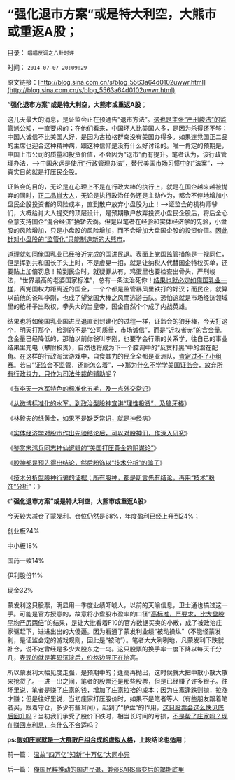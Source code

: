 # “强化退市方案”或是特大利空，大熊市或重返A股；

目录： `唱唱反调之八卦时评` 

时间： `2014-07-07 20:09:29` 

原文链接：[http://blog.sina.com.cn/s/blog_5563a64d0102uwwr.html](http://blog.sina.com.cn/s/blog_5563a64d0102uwwr.html)

**“强化退市方案”或是特大利空，大熊市或重返A股**；

这几天最大的消息，是证监会正在预通告“退市方法”。[这也是主张“严刑峻法”的监管派公知](../../../2014/7/2/《狱中杂记》解读，李天一案律师的潜规则，受害人的被潜规则；.md)，一直要求的；在他们看来，中国坏人比美国人多，是因为杀得还不够；中国人诚信不比美国人好，是因为古拉格群岛没有美国办得多。如果连党国正二品的主席也迎合这种精神病，跟这种信仰是没有什么好讨论的。唯一肯定的预期是，中国上市公司的质量和投资价值，不会因为“退市”而有提升。笔者认为，该行政管理办法，——>中[国永远是使用“行政管理办法”，替代美国市场习惯中的“法案](../../../2011/11/29/证监会应放弃监管，开设司法仲裁渠道.md)”，——>真实目的就是打压民企股。

证监会的目的，无论是在心理上不是在行政大棒的执行上，就是在国企越来越被抛弃的同时，[正二品肖大人](../../../2014/2/18/光大乌龙指“掀起它的盖头来”的一系列真相.md)，无论是执行政治任务还是主动作为，都会不停地增加小盘民企股投资者的风险成本，直到散户放弃小盘股为止！——>证监会的机构师爷们，大概给肖大人提交的顶层设计，是预期散户放弃投资小盘民企股后，将后全心全意支持国企“混合经济”抬轿去滴。但是以笔者在经验和实体经济学的先验，小盘股的风险增加，只是小盘股的风险增加，而不会增加大盘国企股的投资价值。[因此针对小盘股的“监管化”只能制造新的大熊市](../../../2012/1/5/证监会政策过度令A股熊遍全球.md)。

[道理就如同俺国乳业已经接近完成的国进民退](../../../2011/7/5/民主是消费者的钞票买出来的；乳业实播《通往奴役之路》.md)。表面上党国监管措施是一视同仁，但是挥到共和国长子头上时，不是虚晃一招，就是让纳税人代替国企特权买单，还要贴上加倍罚息！轮到民企时，就疑罪从有，鸡蛋里也要检查出骨头，严刑峻法，“世界最高的老婆国家标准”，总有一条法治死你！[结果也就必定如俺国乳业一样](../../../2014/7/5/俺国民粹推动的国进民退，兼谈SARS事变后的竭斯底里.md)，离党国权力距离近的国企，一个个都是监管暴风里铁打的好汉；而民企，就算以前他的爸叫李刚，也成了望党国大棒之风而逃游击队。恐怕这就是市场经济领域里的枪杆子出政权，拳头大的当皇帝，国企自然个个成了内战英雄。

结果也将如俺国乳业国进民退直到封建化的过程一样，证监会的狼牙棒，今天打这个，明天打那个，检测的不是“公司质量，市场诚信”，而是“近权者赤”的含金量。含金量已经降低的，那怕以前你爸叫李刚，也要学会行贿的关系学，往自已的事业结果里充电（攀附权贵），自然也将成为下一个腔调中的“反贪打黑”中的潜在配角。在这样的行政淘汰游戏中，自食其力的民企全都是亚洲队，[肯定过不了小组赛](../../../2013/5/4/不是市场淘汰竞争弱者，就是行政淘汰生存弱者.md)。若曰“证监会不监管，还能怎么着”，——>[那为什么不学学美国证监会，放弃所有行政权力，只作为司法仲裁的辅助呢](../../../2014/6/4/被中国和公知误解为监管的FDA认证，和重罚.md)？

《[有李天一水军特色的标准化五毛，及一点外交常识](../../../2014/6/15/有李天一水军特色的标准化五毛，及一点外交常识；.md)》

《[从微博标准化的水军，到政治型股神宣讲“理性投资”，及狼牙棒](../../../2014/6/15/从微博标准化的水军，到政治型股神宣讲“理性投资”，及狼牙棒.md)》

《[林毅夫的纸黄金，如果不是缺乏常识，就是神经病](../../../2014/6/16/林毅夫的纸黄金，如果不是缺乏常识，就是神经病；.md)》

《[实体经济学对股市作出先验结论后，可以对股神们，作深入研究](../../../2014/6/17/实体经济学在先验判定股市后，可以对股神们，作深入研究；.md)》

《[鉴赏宋鸿兵同志神仙逻辑的“美国打压黄金的阴谋论”](../../../2014/6/18/宋鸿兵同志神仙逻辑的“美国打压黄金的阴谋论”.md)》

《[股神都是预先得出结论，然后粉饰以“技术分析”的骗子](../../../2014/6/30/常用的交易行情软件的F10，将创业板市盈率放大了四倍；.md)》

《[技术分析型股神行骗的证据；所有股神，都是断言先有结论，再用“技术”粉饰“分析](../../../2014/7/1/技术分析型股神行骗的证据.md)”；》

《**“强化退市方案”或是特大利空，大熊市或重返A股**》

今天较大减仓了蒙发利。仓位仍然是68%，年度盈利已经上升到24%；

创业板24%

中小板18%

国药一致14%

伊利股份11%

现金32%

蒙发利这只股票，明显用一季度业绩吓唬人，以前的天喻信息，卫士通也搞过这一手。可能是官方授意的，故意将小盘股市盈率的口径“[高标准，严要求，比大盘股平均严厉两倍](../../../2014/6/30/常用的交易行情软件的F10，将创业板市盈率放大了四倍；.md)”的结果，是让大批看着F10的官方数据买卖的小散，成了被政治庄家驱赶下，进进出出的大傻逼。因为看通了蒙发利业绩“被动操纵”（不能怪蒙发利，是证监会定的游戏规则，因此是“被动”）。笔者大大咧咧地，凡蒙发利下跌就补仓，说不定曾经是多少大股东之一鸟。这只股票的换手率一度下降以每天千分几，[表现的就是筹码沉淀后，价格边际正在抬](../../../2013/11/16/流动性定律视角的“大换手率”的价格边际刚性.md)高。

所以蒙发利大幅见度走强，是预期中的；逢高再抛出，这时侯就大把中散小散大散来抢货了。一进一出之间，笔者的股票还是那些股票，但是已经赚了许多银子。往坏里说，笔者是赚了庄家的钱，增加了庄家拉抬的成本；因为庄家逢跌则抛，拉涨才赚；但是往好里说，当初庄家打压股价时，如果不是笔者等人（有些朋友跟着笔者买，跟着守仓，多少有些耳闻），起到了“护盘”的作用，[这只股票会这么快见底后回升吗](../../../2013/10/31/“流动性守恒”即流动性定律的“微分，snapshot”和股市的测不准.md)？当初我们承受了股价下跌时，相当长时间的亏损，[不是帮了庄家吗？现在赚回点利息，有什么不合适吗](../../../2013/5/10/想要大牛市，请为庄家正名.md)？

**ps:[假如庄家就是一大群散户组合成的虚拟人格](../../../2013/1/9/庄家只能逢跌买熊股，不能靠内幕赚钱，一般没有内幕消息.md)，上段结论也适用**；

前一篇： [温故“四万亿”知新“十万亿”大同小异](../../../2014/7/8/温故“四万亿”知新“十万亿”大同小异.md)

后一篇： [俺国民粹推动的国进民退，兼谈SARS事变后的竭斯底里](../../../2014/7/5/俺国民粹推动的国进民退，兼谈SARS事变后的竭斯底里.md)

